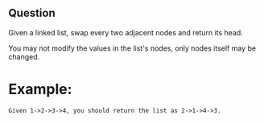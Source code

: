 ## Question
Given a linked list, swap every two adjacent nodes and return its head.

You may not modify the values in the list's nodes, only nodes itself may be changed.

# Example:
```
Given 1->2->3->4, you should return the list as 2->1->4->3.

```
